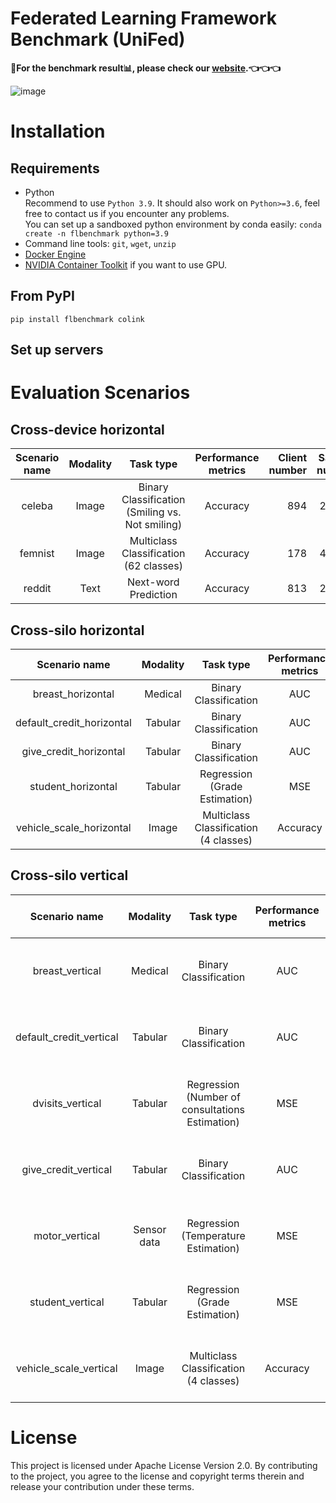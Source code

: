 # Federated Learning Framework Benchmark (UniFed)

**🌟For the benchmark result📊, please check our [website](https://unifedbenchmark.github.io/).👈👈👈**

![image](https://user-images.githubusercontent.com/23360163/174420954-9735b5e8-4f61-45bc-8cee-d878548d1035.png)


# Installation
## Requirements
- Python  
Recommend to use `Python 3.9`. It should also work on `Python>=3.6`, feel free to contact us if you encounter any problems.  
You can set up a sandboxed python environment by conda easily: ```conda create -n flbenchmark python=3.9```  
- Command line tools: ```git```, ```wget```, ```unzip```
- [Docker Engine](https://docs.docker.com/engine/)
- [NVIDIA Container Toolkit](https://docs.nvidia.com/datacenter/cloud-native/container-toolkit/install-guide.html#docker) if you want to use GPU.

## From PyPI
```
pip install flbenchmark colink
```

## Set up servers




# Evaluation Scenarios
## Cross-device horizontal
| Scenario name | Modality | Task type | Performance metrics | Client number | Sample number |
| :---: | :---: | :---: | :---: | ---: | ---: |
| celeba | Image | Binary Classification <br> (Smiling vs. Not smiling) | Accuracy | 894 | 20,028 |
| femnist | Image | Multiclass Classification <br> (62 classes) | Accuracy | 178 | 40,203 |
| reddit | Text | Next-word Prediction | Accuracy | 813 | 27,738 |
## Cross-silo horizontal
| Scenario name | Modality | Task type | Performance metrics | Client number | Sample number |
| :---: | :---: | :---: | :---: | ---: | ---: |
| breast_horizontal | Medical | Binary Classification | AUC | 2 | 569 |
| default_credit_horizontal | Tabular | Binary Classification | AUC | 2 | 22,000 |
| give_credit_horizontal | Tabular | Binary Classification | AUC | 2 | 150,000 |
| student_horizontal | Tabular | Regression <br> (Grade Estimation) | MSE | 2 | 395 |
| vehicle_scale_horizontal | Image | Multiclass Classification <br> (4 classes) | Accuracy | 2 | 846 |
## Cross-silo vertical
| Scenario name | Modality | Task type | Performance metrics | Vertical split details |
| :---: | :---: | :---: | :---: | :--- |
| breast_vertical | Medical | Binary Classification | AUC | A: 10 features 1 label <br> B: 20 features |
| default_credit_vertical | Tabular | Binary Classification | AUC | A: 13 features 1 label <br> B: 10 features |
| dvisits_vertical | Tabular | Regression <br> (Number of consultations Estimation) | MSE | A: 3 features 1 label <br> B: 9 features |
| give_credit_vertical | Tabular | Binary Classification | AUC | A: 5 features 1 label <br> B: 5 features |
| motor_vertical | Sensor data | Regression <br> (Temperature Estimation) | MSE | A: 4 features 1 label <br> B: 7 features |
| student_vertical | Tabular | Regression <br> (Grade Estimation) | MSE | A: 6 features 1 label <br> B: 7 features |
| vehicle_scale_vertical | Image | Multiclass Classification <br> (4 classes) | Accuracy | A: 9 features 1 label <br> B: 9 features |

# License
This project is licensed under Apache License Version 2.0. By contributing to the project, you agree to the license and copyright terms therein and release your contribution under these terms.
